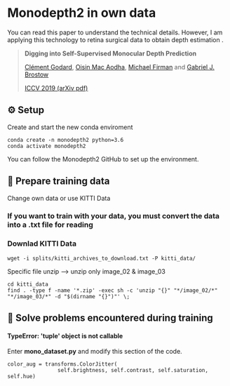 # Monodepth2 in own data
You can read this paper to understand the technical details. However, I am applying this technology to retina surgical data to obtain depth estimation .
> **Digging into Self-Supervised Monocular Depth Prediction**
>
> [Clément Godard](http://www0.cs.ucl.ac.uk/staff/C.Godard/), [Oisin Mac Aodha](http://vision.caltech.edu/~macaodha/), [Michael Firman](http://www.michaelfirman.co.uk) and [Gabriel J. Brostow](http://www0.cs.ucl.ac.uk/staff/g.brostow/)
>
> [ICCV 2019 (arXiv pdf)](https://arxiv.org/abs/1806.01260)
> 
## ⚙️ Setup
Create and start the new conda enviroment
```shell
conda create -n monodepth2 python=3.6
conda activate monodepth2
```
You can follow the Monodepth2 GitHub to set up the environment.
## 💾 Prepare training data
Change own data or use KITTI Data

### If you want to train with your data, you must convert the data into a .txt file for reading

### Downlad KITTI Data
```shell
wget -i splits/kitti_archives_to_download.txt -P kitti_data/
```

Specific file unzip --> unzip only image_02 & image_03
```shell
cd kitti_data
find . -type f -name '*.zip' -exec sh -c 'unzip "{}" "*/image_02/*" "*/image_03/*" -d "$(dirname "{}")"' \;
```
## 🔧 Solve problems encountered during training
#### TypeError: 'tuple' object is not callable
Enter **mono_dataset.py** and modify this section of the code.
```
color_aug = transforms.ColorJitter(
                self.brightness, self.contrast, self.saturation, self.hue)
```
